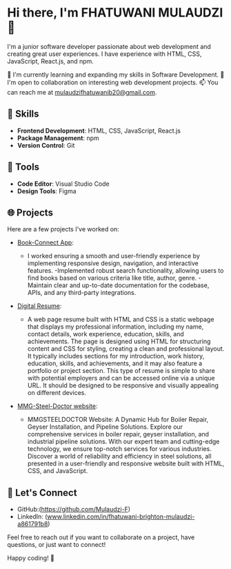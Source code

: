 
# Hi there, I'm FHATUWANI MULAUDZI 👋

I'm a junior software developer passionate about web development and creating great user experiences. I have experience with HTML, CSS, JavaScript, React.js, and npm. 

🌱 I'm currently learning and expanding my skills in Software Development.
🤝 I'm open to collaboration on interesting web development projects.
📫 You can reach me at mulaudzifhatuwanib20@gmail.com.

## 🚀 Skills

- **Frontend Development**: HTML, CSS, JavaScript, React.js
- **Package Management**: npm
- **Version Control**: Git

## 🔧 Tools

- **Code Editor**: Visual Studio Code
- **Design Tools**: Figma

## 🌐 Projects

Here are a few projects I've worked on:

- [Book-Connect App](link):
  - I worked ensuring a smooth and user-friendly experience by
  implementing responsive design, navigation, and interactive
  features.
  -Implemented robust search functionality, allowing users to find
  books based on various criteria like title, author, genre.
  -Maintain clear and up-to-date documentation for the codebase,
  APIs, and any third-party integrations.

- [Digital Resume](link):
  
    - A web page resume built with HTML and CSS is a static webpage that displays my professional information,
      including my name, contact details, work experience, education, skills, and achievements.
      The page is designed using HTML for structuring content and CSS for styling, creating a clean and professional layout.
       It typically includes sections for my introduction, work history, education, skills, and achievements,
      and it may also feature a portfolio or project section.
      This type of resume is simple to share with potential employers and can be accessed online via a unique URL.
       It should be designed to be responsive and visually appealing on different devices.
  
- [MMG-Steel-Doctor website](link):
   - MMGSTEELDOCTOR Website: A Dynamic Hub for Boiler Repair, Geyser Installation, and Pipeline Solutions.
     Explore our comprehensive services in boiler repair, geyser installation, and industrial pipeline solutions.
     With our expert team and cutting-edge technology, we ensure top-notch services for various industries.
     Discover a world of reliability and efficiency in steel solutions,
    all presented in a user-friendly and responsive website built with HTML, CSS, and JavaScript.
  
## 💬 Let's Connect

- GitHub:(https://github.com/Mulaudzi-F)
- LinkedIn: (www.linkedin.com/in/fhatuwani-brighton-mulaudzi-a861791b8)


Feel free to reach out if you want to collaborate on a project, have questions, or just want to connect!

Happy coding! 🚀
